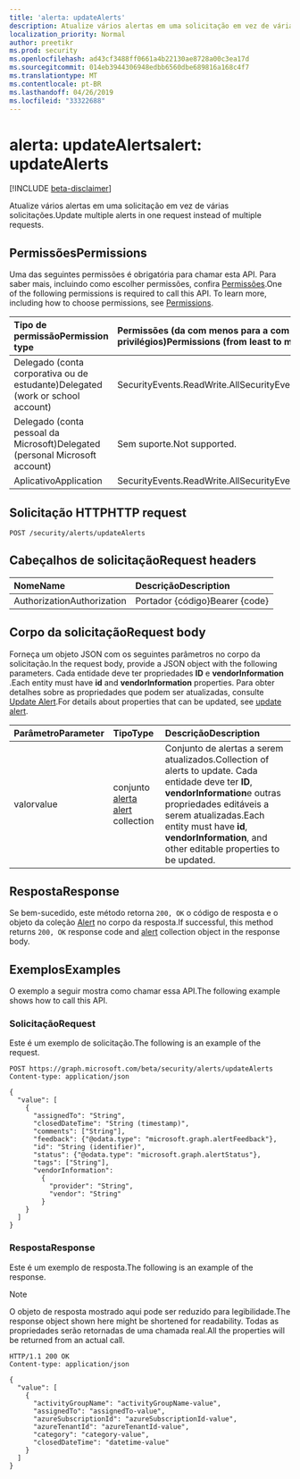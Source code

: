 ```yaml
---
title: 'alerta: updateAlerts'
description: Atualize vários alertas em uma solicitação em vez de várias solicitações.
localization_priority: Normal
author: preetikr
ms.prod: security
ms.openlocfilehash: ad43cf3488ff0661a4b22130ae8728a00c3ea17d
ms.sourcegitcommit: 014eb3944306948edbb6560dbe689816a168c4f7
ms.translationtype: MT
ms.contentlocale: pt-BR
ms.lasthandoff: 04/26/2019
ms.locfileid: "33322688"
---
```

# <a name="alert-updatealerts"></a><span data-ttu-id="d0282-103">alerta: updateAlerts</span><span class="sxs-lookup"><span data-stu-id="d0282-103">alert: updateAlerts</span></span>

[!INCLUDE [beta-disclaimer](../../includes/beta-disclaimer.md)]

<span data-ttu-id="d0282-104">Atualize vários alertas em uma solicitação em vez de várias solicitações.</span><span class="sxs-lookup"><span data-stu-id="d0282-104">Update multiple alerts in one request instead of multiple requests.</span></span>

## <a name="permissions"></a><span data-ttu-id="d0282-105">Permissões</span><span class="sxs-lookup"><span data-stu-id="d0282-105">Permissions</span></span>

<span data-ttu-id="d0282-p101">Uma das seguintes permissões é obrigatória para chamar esta API. Para saber mais, incluindo como escolher permissões, confira [Permissões](/graph/permissions-reference).</span><span class="sxs-lookup"><span data-stu-id="d0282-p101">One of the following permissions is required to call this API. To learn more, including how to choose permissions, see [Permissions](/graph/permissions-reference).</span></span>

| <span data-ttu-id="d0282-108">Tipo de permissão</span><span class="sxs-lookup"><span data-stu-id="d0282-108">Permission type</span></span>                        | <span data-ttu-id="d0282-109">Permissões (da com menos para a com mais privilégios)</span><span class="sxs-lookup"><span data-stu-id="d0282-109">Permissions (from least to most privileged)</span></span> |
|:---------------------------------------|:--------------------------------------------|
|<span data-ttu-id="d0282-110">Delegado (conta corporativa ou de estudante)</span><span class="sxs-lookup"><span data-stu-id="d0282-110">Delegated (work or school account)</span></span> |   <span data-ttu-id="d0282-111">SecurityEvents.ReadWrite.All</span><span class="sxs-lookup"><span data-stu-id="d0282-111">SecurityEvents.ReadWrite.All</span></span>  |
|<span data-ttu-id="d0282-112">Delegado (conta pessoal da Microsoft)</span><span class="sxs-lookup"><span data-stu-id="d0282-112">Delegated (personal Microsoft account)</span></span> |  <span data-ttu-id="d0282-113">Sem suporte.</span><span class="sxs-lookup"><span data-stu-id="d0282-113">Not supported.</span></span>  |
|<span data-ttu-id="d0282-114">Aplicativo</span><span class="sxs-lookup"><span data-stu-id="d0282-114">Application</span></span> | <span data-ttu-id="d0282-115">SecurityEvents.ReadWrite.All</span><span class="sxs-lookup"><span data-stu-id="d0282-115">SecurityEvents.ReadWrite.All</span></span> |

## <a name="http-request"></a><span data-ttu-id="d0282-116">Solicitação HTTP</span><span class="sxs-lookup"><span data-stu-id="d0282-116">HTTP request</span></span>

<!-- { "blockType": "ignored" } -->

```http
POST /security/alerts/updateAlerts
```

## <a name="request-headers"></a><span data-ttu-id="d0282-117">Cabeçalhos de solicitação</span><span class="sxs-lookup"><span data-stu-id="d0282-117">Request headers</span></span>

| <span data-ttu-id="d0282-118">Nome</span><span class="sxs-lookup"><span data-stu-id="d0282-118">Name</span></span>          | <span data-ttu-id="d0282-119">Descrição</span><span class="sxs-lookup"><span data-stu-id="d0282-119">Description</span></span>   |
|:--------------|:--------------|
| <span data-ttu-id="d0282-120">Authorization</span><span class="sxs-lookup"><span data-stu-id="d0282-120">Authorization</span></span> | <span data-ttu-id="d0282-121">Portador {código}</span><span class="sxs-lookup"><span data-stu-id="d0282-121">Bearer {code}</span></span> |

## <a name="request-body"></a><span data-ttu-id="d0282-122">Corpo da solicitação</span><span class="sxs-lookup"><span data-stu-id="d0282-122">Request body</span></span>

<span data-ttu-id="d0282-123">Forneça um objeto JSON com os seguintes parâmetros no corpo da solicitação.</span><span class="sxs-lookup"><span data-stu-id="d0282-123">In the request body, provide a JSON object with the following parameters.</span></span> <span data-ttu-id="d0282-124">Cada entidade deve ter propriedades **ID** e **vendorInformation** .</span><span class="sxs-lookup"><span data-stu-id="d0282-124">Each entity must have **id** and **vendorInformation** properties.</span></span> <span data-ttu-id="d0282-125">Para obter detalhes sobre as propriedades que podem ser atualizadas, consulte [Update Alert](alert-update.md).</span><span class="sxs-lookup"><span data-stu-id="d0282-125">For details about properties that can be updated, see [update alert](alert-update.md).</span></span>

| <span data-ttu-id="d0282-126">Parâmetro</span><span class="sxs-lookup"><span data-stu-id="d0282-126">Parameter</span></span>    | <span data-ttu-id="d0282-127">Tipo</span><span class="sxs-lookup"><span data-stu-id="d0282-127">Type</span></span>        | <span data-ttu-id="d0282-128">Descrição</span><span class="sxs-lookup"><span data-stu-id="d0282-128">Description</span></span> |
|:-------------|:------------|:------------|
|<span data-ttu-id="d0282-129">valor</span><span class="sxs-lookup"><span data-stu-id="d0282-129">value</span></span>|<span data-ttu-id="d0282-130">conjunto [alerta](../resources/alert.md) </span><span class="sxs-lookup"><span data-stu-id="d0282-130">[alert](../resources/alert.md) collection</span></span>| <span data-ttu-id="d0282-131">Conjunto de alertas a serem atualizados.</span><span class="sxs-lookup"><span data-stu-id="d0282-131">Collection of alerts to update.</span></span> <span data-ttu-id="d0282-132">Cada entidade deve ter **ID**, **vendorInformation**e outras propriedades editáveis a serem atualizadas.</span><span class="sxs-lookup"><span data-stu-id="d0282-132">Each entity must have **id**, **vendorInformation**, and other editable properties to be updated.</span></span>|

## <a name="response"></a><span data-ttu-id="d0282-133">Resposta</span><span class="sxs-lookup"><span data-stu-id="d0282-133">Response</span></span>

<span data-ttu-id="d0282-134">Se bem-sucedido, este método retorna `200, OK` o código de resposta e o objeto da coleção [Alert](../resources/alert.md) no corpo da resposta.</span><span class="sxs-lookup"><span data-stu-id="d0282-134">If successful, this method returns `200, OK` response code and [alert](../resources/alert.md) collection object in the response body.</span></span>

## <a name="examples"></a><span data-ttu-id="d0282-135">Exemplos</span><span class="sxs-lookup"><span data-stu-id="d0282-135">Examples</span></span>

<span data-ttu-id="d0282-136">O exemplo a seguir mostra como chamar essa API.</span><span class="sxs-lookup"><span data-stu-id="d0282-136">The following example shows how to call this API.</span></span>

### <a name="request"></a><span data-ttu-id="d0282-137">Solicitação</span><span class="sxs-lookup"><span data-stu-id="d0282-137">Request</span></span>

<span data-ttu-id="d0282-138">Este é um exemplo de solicitação.</span><span class="sxs-lookup"><span data-stu-id="d0282-138">The following is an example of the request.</span></span>
<!-- {
  "blockType": "request",
  "name": "alert_updatealerts",
   "isCollection": "true"
}-->

```http
POST https://graph.microsoft.com/beta/security/alerts/updateAlerts
Content-type: application/json

{
  "value": [
    {
      "assignedTo": "String",
      "closedDateTime": "String (timestamp)",
      "comments": ["String"],
      "feedback": {"@odata.type": "microsoft.graph.alertFeedback"},
      "id": "String (identifier)",
      "status": {"@odata.type": "microsoft.graph.alertStatus"},
      "tags": ["String"],
      "vendorInformation":
        {
          "provider": "String",
          "vendor": "String"
        }
    }
  ]
}
```

### <a name="response"></a><span data-ttu-id="d0282-139">Resposta</span><span class="sxs-lookup"><span data-stu-id="d0282-139">Response</span></span>

<span data-ttu-id="d0282-140">Este é um exemplo de resposta.</span><span class="sxs-lookup"><span data-stu-id="d0282-140">The following is an example of the response.</span></span>

> [!NOTE]
> <span data-ttu-id="d0282-141">O objeto de resposta mostrado aqui pode ser reduzido para legibilidade.</span><span class="sxs-lookup"><span data-stu-id="d0282-141">The response object shown here might be shortened for readability.</span></span> <span data-ttu-id="d0282-142">Todas as propriedades serão retornadas de uma chamada real.</span><span class="sxs-lookup"><span data-stu-id="d0282-142">All the properties will be returned from an actual call.</span></span>

<!-- {
  "blockType": "response",
  "truncated": true,
  "@odata.type": "microsoft.graph.alert",
  "isCollection": true
} -->

```http
HTTP/1.1 200 OK
Content-type: application/json

{
  "value": [
    {
      "activityGroupName": "activityGroupName-value",
      "assignedTo": "assignedTo-value",
      "azureSubscriptionId": "azureSubscriptionId-value",
      "azureTenantId": "azureTenantId-value",
      "category": "category-value",
      "closedDateTime": "datetime-value"
    }
  ]
}
```

<!-- uuid: 16cd6b66-4b1a-43a1-adaf-3a886856ed98
2019-02-04 14:57:30 UTC -->
<!-- {
  "type": "#page.annotation",
  "description": "alert: updateAlerts",
  "keywords": "",
  "section": "documentation",
  "tocPath": ""
}-->
